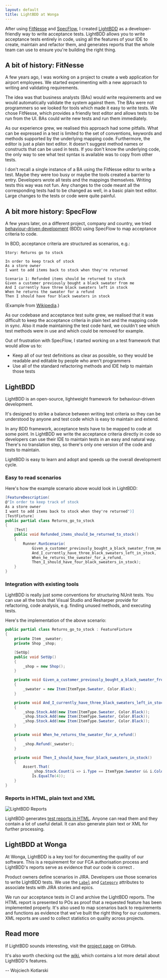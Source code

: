 ```yaml
---
layout: default
title: LightBDD at Wonga
---
```


After using [FitNesse](http://fitnesse.org/) and [SpecFlow](http://www.specflow.org), I created [LightBDD](https://github.com/Suremaker/LightBDD) as a developer-friendly way to write acceptance tests. LightBDD allows you to write acceptance tests entirely in code, using all the features of your IDE to create, maintain and refactor them, and generates reports that the whole team can use to ensure you're building the right thing.

## A bit of history: FitNesse

A few years ago, I was working on a project to create a web application for airport employees. We started experimenting with a new approach to writing and validating requirements.

The idea was that business analysts (BAs) would write requirements and we would automatically validate the system against them. The BAs were not programmers so we looked for tools which made it easy to write tests. We chose FitNesse, which provides a friendly test editor and  allows tests to be run from the UI. BAs could write new tests and run them immediately.

As our experience grew, we realised this approach had some pitfalls. What can be expressed in a test is limited to the set of conventions, keywords and methods supported by the underlying mapping code. Furthermore, the editor is just a plain text editor. It doesn't suggest method names or constructs that can be used in tests. If you don't know the underlying code, the only way to see what test syntax is available was to copy from other tests.

I don't recall a single instance of a BA using the FitNesse editor to write a test. Maybe they were too busy or maybe the tools created a barrier to entry. Developers wrote all tests and the mappings themselves. Writing tests this way was not fun. Any changes to the code meant all the corresponding tests had to be changed as well, in a basic plain text editor. Large changes to the tests or code were quite painful.

## A bit more history: SpecFlow

A few years later, on a different project, company and country, we tried [behaviour-driven development](http://dannorth.net/introducing-bdd/) (BDD) using SpecFlow to map acceptance criteria to code.

In BDD, acceptance criteria are structured as scenarios, e.g.:

```gherkin
Story: Returns go to stock

In order to keep track of stock
As a store owner
I want to add items back to stock when they're returned

Scenario 1: Refunded items should be returned to stock
Given a customer previously bought a black sweater from me
And I currently have three black sweaters left in stock
When he returns the sweater for a refund
Then I should have four black sweaters in stock
```

(Example from [Wikipedia](http://en.wikipedia.org/wiki/Behavior-driven_development).)

As our codebase and acceptance test suite grew, we realised that it was difficult to keep the acceptance criteria in plain text and the mapping code in sync. Also it made maintaining the test code hard, we couldn't see which test methods were in use and which could be removed for example.

Out of frustration with SpecFlow, I started working on a test framework that would allow us to:

- Keep all of our test definitions as clear as possible, so they would be readable and editable by people who aren't programmers
- Use all of the standard refactoring methods and IDE help to maintain those tests

## LightBDD

LightBDD is an open-source, lightweight framework for behaviour-driven development.

It's designed to strike a balance between writing test criteria so they can be understood by anyone and test code which is easy to maintain and extend.

In any BDD framework, acceptance tests have to be mapped to code at some point. In LightBDD we write the acceptance criteria directly in code so developers can use their IDE to maintain tests in an easy and natural way. There's no translation step, so there's only one version of the code and tests to maintain.

LightBDD is easy to learn and adopt and speeds up the overall development cycle.

### Easy to read scenarios

Here's how the example scenario above would look in LightBDD:

```csharp
[FeatureDescription(
@"In order to keep track of stock
As a store owner
I want to add items back to stock when they're returned")]
[TestFixture]
public partial class Returns_go_to_stock
{
    [Test]
    public void Refunded_items_should_be_returned_to_stock()
    {
        Runner.RunScenario(
            Given_a_customer_previously_bought_a_black_sweater_from_me,
            And_I_currently_have_three_black_sweaters_left_in_stock,
            When_he_returns_the_sweater_for_a_refund,
            Then_I_should_have_four_black_sweaters_in_stock);
    }
}
```

### Integration with existing tools

LightBDD is really just some conventions for structuring NUnit tests. You can use all the tools that Visual Studio and Resharper provide for refactoring, code analysis, e.g. finding unused methods, and executing tests.

Here's the implementation of the above scenario:

```csharp
public partial class Returns_go_to_stock : FeatureFixture
{
    private Item _sweater;
    private Shop _shop;

    [SetUp]
    public void SetUp()
    {
        _shop = new Shop();
    }

    private void Given_a_customer_previously_bought_a_black_sweater_from_me()
    {
        _sweater = new Item(ItemType.Sweater, Color.Black);
    }

    private void And_I_currently_have_three_black_sweaters_left_in_stock()
    {
        _shop.Stock.Add(new Item(ItemType.Sweater, Color.Black));
        _shop.Stock.Add(new Item(ItemType.Sweater, Color.Black));
        _shop.Stock.Add(new Item(ItemType.Sweater, Color.Black));
    }

    private void When_he_returns_the_sweater_for_a_refund()
    {
        _shop.Refund(_sweater);
    }

    private void Then_I_should_have_four_black_sweaters_in_stock()
    {
        Assert.That(
            _shop.Stock.Count(i => i.Type == ItemType.Sweater && i.Color == Color.Black),
            Is.EqualTo(4));
    }
}
```

### Reports in HTML, plain text and XML

![LightBDD Reports](/images/lightbdd-at-wonga-reports.png)


LightBDD generates [test reports in HTML](http://htmlpreview.github.io/?https://github.com/Suremaker/LightBDD/blob/master/ExampleSummaryFiles/FeaturesSummary.html). Anyone can read them and they contain a lot of useful detail. It can also generate plain text or XML for further processing.

## LightBDD at Wonga

At Wonga, LightBDD is a key tool for documenting the quality of our software. This is a requirement for our FCA authorisation process and LightBDD's reports serve as evidence that our code is correct    .

Product owners define scenarios in JIRA. Developers use those scenarios to write LightBDD tests. We use the [`Label`](https://github.com/Suremaker/LightBDD/wiki/02-Tests-Structure-and-Conventions) and [`Category`](https://github.com/Suremaker/LightBDD/wiki/02-Tests-Structure-and-Conventions) attributes to associate tests with JIRA stories and epics.

We run our acceptance tests in CI and archive the LightBDD reports. The HTML report is presented to POs as proof that a requested feature has been implemented properly. It's also used to map scenarios back to requirements and functions as evidence that we've built the right thing for our customers. XML reports are used to collect statistics on quality across projects.

## Read more

If LightBDD sounds interesting, visit the [project page](https://github.com/Suremaker/LightBDD) on GitHub.

It's also worth checking out the [wiki](https://github.com/Suremaker/LightBDD/wiki), which contains a lot more detail about LightBDD's features.

-- Wojciech Kotlarski
